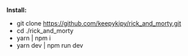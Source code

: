 **Install:**
* git clone https://github.com/keepykipy/rick_and_morty.git
* cd ./rick_and_morty
* yarn | npm i
* yarn dev | npm run dev
